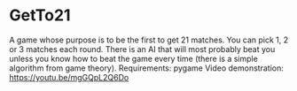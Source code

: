 # GetTo21
A game whose purpose is to be the first to get 21 matches. You can pick 1, 2 or 3 matches each round. There is an AI that will most probably beat you unless you know how to beat the game every time (there is a simple algorithm from game theory).
Requirements: pygame
Video demonstration: https://youtu.be/mgGQpL2Q6Do
